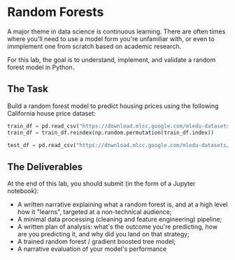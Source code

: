 # Random Forests

A major theme in data science is continuous learning. There are often times where you'll need to use a model form you're unfamiliar with, or even to immplement one from scratch based on academic research.

For this lab, the goal is to understand, implement, and validate a random forest model in Python.

## The Task

Build a random forest model to predict housing prices using the following California house price dataset:

```python
train_df = pd.read_csv("https://download.mlcc.google.com/mledu-datasets/california_housing_train.csv")
train_df = train_df.reindex(np.random.permutation(train_df.index))

test_df = pd.read_csv("https://download.mlcc.google.com/mledu-datasets/california_housing_test.csv")
```

## The Deliverables

At the end of this lab, you should submit (in the form of a Jupyter notebook):

  - A written narrative explaining what a random forest is, and at a high level how it "learns", targeted at a non-technical audience;
  - A minimal data processing (cleaning and feature engineering) pipeline;
  - A written plan of analysis: what's the outcome you're predicting, how are you predicting it, and why did you land on that strategy;
  - A trained random forest / gradient boosted tree model;
  - A narrative evaluation of your model's performance
